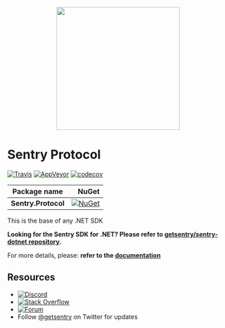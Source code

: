 <p align="center">
  <a href="https://sentry.io" target="_blank" align="center">
    <img src="https://sentry-brand.storage.googleapis.com/sentry-logo-black.png" width="280">
  </a>
  <br />
</p>

Sentry Protocol
===========

[![Travis](https://travis-ci.org/getsentry/sentry-dotnet-protocol.svg?branch=master)](https://travis-ci.org/getsentry/sentry-dotnet-protocol)
[![AppVeyor](https://ci.appveyor.com/api/projects/status/p74mw2s92uf4uqit/branch/master?svg=true)](https://ci.appveyor.com/project/sentry/sentry-dotnet-protocol/branch/master)
[![codecov](https://codecov.io/gh/getsentry/sentry-dotnet-protocol/branch/master/graph/badge.svg)](https://codecov.io/gh/getsentry/sentry-dotnet-protocol)


|      Package name                 |        NuGet         |
| ----------------------------- | -------------------: |
|         **Sentry.Protocol**            |    [![NuGet](https://img.shields.io/nuget/vpre/Sentry.Protocol.svg)](https://www.nuget.org/packages/Sentry.Protocol)   |

This is the base of any .NET SDK

**Looking for the Sentry SDK for .NET? 
Please refer to [getsentry/sentry-dotnet repository](https://github.com/getsentry/sentry-dotnet).**

For more details, please: **refer to the [documentation](https://getsentry.github.io/sentry-dotnet-protocol/index.html)**


## Resources
* [![Discord](https://img.shields.io/discord/621778831602221064)](https://discord.gg/Ww9hbqr)
* [![Stack Overflow](https://img.shields.io/badge/stack%20overflow-sentry-green.svg)](http://stackoverflow.com/questions/tagged/sentry)
* [![Forum](https://img.shields.io/badge/forum-sentry-green.svg)](https://forum.sentry.io/c/sdks)
* Follow [@getsentry](https://twitter.com/getsentry) on Twitter for updates
